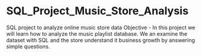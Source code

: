 # SQL_Project_Music_Store_Analysis

SQL project to analyze online music store data
Objective - In this project we will learn how to analyze the music playlist database. We an examine the dataset with SQL and the store understand it business growth
by answering simple questions.
